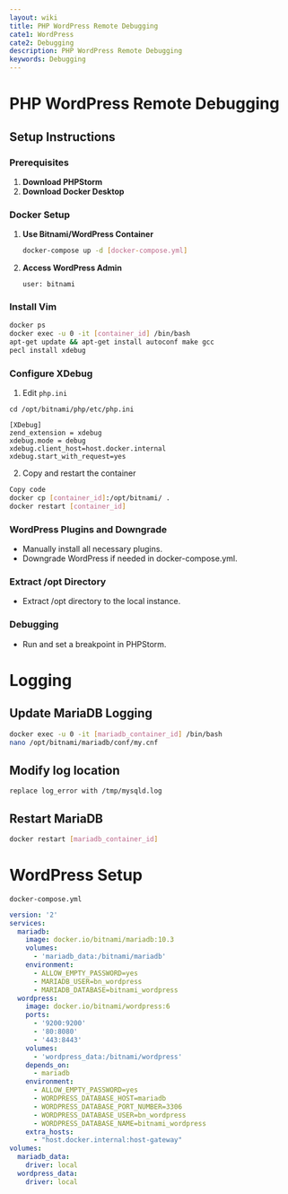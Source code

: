 ```yaml
---
layout: wiki
title: PHP WordPress Remote Debugging
cate1: WordPress
cate2: Debugging
description: PHP WordPress Remote Debugging
keywords: Debugging
---
```


# PHP WordPress Remote Debugging

## Setup Instructions

### Prerequisites
1. **Download PHPStorm**
2. **Download Docker Desktop**

### Docker Setup
1. **Use Bitnami/WordPress Container**
    ```bash
    docker-compose up -d [docker-compose.yml]
    ```
2. **Access WordPress Admin**
    ```plaintext
    user: bitnami
    ```

### Install Vim
```bash
docker ps
docker exec -u 0 -it [container_id] /bin/bash
apt-get update && apt-get install autoconf make gcc
pecl install xdebug
```

### Configure XDebug
1. Edit `php.ini`
```plaintext
cd /opt/bitnami/php/etc/php.ini

[XDebug]
zend_extension = xdebug
xdebug.mode = debug
xdebug.client_host=host.docker.internal
xdebug.start_with_request=yes
```

2. Copy and restart the container
```bash
Copy code
docker cp [container_id]:/opt/bitnami/ .
docker restart [container_id]
```

### WordPress Plugins and Downgrade
  + Manually install all necessary plugins.
  + Downgrade WordPress if needed in docker-compose.yml.

### Extract /opt Directory
  + Extract /opt directory to the local instance.

### Debugging
  + Run and set a breakpoint in PHPStorm.

# Logging

## Update MariaDB Logging
```bash
docker exec -u 0 -it [mariadb_container_id] /bin/bash
nano /opt/bitnami/mariadb/conf/my.cnf
```

## Modify log location
```plaintext
replace log_error with /tmp/mysqld.log
```

## Restart MariaDB
```bash
docker restart [mariadb_container_id]
```

# WordPress Setup
`docker-compose.yml`
```yaml
version: '2'
services:
  mariadb:
    image: docker.io/bitnami/mariadb:10.3
    volumes:
      - 'mariadb_data:/bitnami/mariadb'
    environment:
      - ALLOW_EMPTY_PASSWORD=yes
      - MARIADB_USER=bn_wordpress
      - MARIADB_DATABASE=bitnami_wordpress
  wordpress:
    image: docker.io/bitnami/wordpress:6
    ports:
      - '9200:9200'
      - '80:8080'
      - '443:8443'
    volumes:
      - 'wordpress_data:/bitnami/wordpress'
    depends_on:
      - mariadb
    environment:
      - ALLOW_EMPTY_PASSWORD=yes
      - WORDPRESS_DATABASE_HOST=mariadb
      - WORDPRESS_DATABASE_PORT_NUMBER=3306
      - WORDPRESS_DATABASE_USER=bn_wordpress
      - WORDPRESS_DATABASE_NAME=bitnami_wordpress
    extra_hosts:
      - "host.docker.internal:host-gateway"
volumes:
  mariadb_data:
    driver: local
  wordpress_data:
    driver: local
```